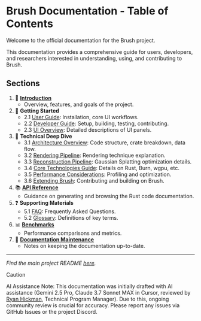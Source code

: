 # Brush Documentation - Table of Contents

Welcome to the official documentation for the Brush project.

This documentation provides a comprehensive guide for users, developers, and researchers interested in understanding, using, and contributing to Brush.

## Sections

1.  📖 **[Introduction](introduction.md)**
    *   Overview, features, and goals of the project.
2.  🚀 **Getting Started**
    *   2.1 [User Guide](getting-started/user-guide.md): Installation, core UI workflows.
    *   2.2 [Developer Guide](getting-started/developer-guide.md): Setup, building, testing, contributing.
    *   2.3 [UI Overview](getting-started/ui-overview.md): Detailed descriptions of UI panels.
3.  🔬 **Technical Deep Dive**
    *   3.1 [Architecture Overview](technical-deep-dive/architecture.md): Code structure, crate breakdown, data flow.
    *   3.2 [Rendering Pipeline](technical-deep-dive/rendering-pipeline.md): Rendering technique explanation.
    *   3.3 [Reconstruction Pipeline](technical-deep-dive/reconstruction-pipeline.md): Gaussian Splatting optimization details.
    *   3.4 [Core Technologies Guide](technical-deep-dive/core-technologies.md): Details on Rust, Burn, wgpu, etc.
    *   3.5 [Performance Considerations](technical-deep-dive/performance.md): Profiling and optimization.
    *   3.6 [Extending Brush](technical-deep-dive/extending-brush.md): Contributing and building on Brush.
4.  📚 **[API Reference](api-reference.md)**
    *   Guidance on generating and browsing the Rust code documentation.
5.  ❓ **Supporting Materials**
    *   5.1 [FAQ](supporting-materials/faq.md): Frequently Asked Questions.
    *   5.2 [Glossary](supporting-materials/glossary.md): Definitions of key terms.
6.  📊 **[Benchmarks](benchmarks.md)**
    *   Performance comparisons and metrics.
7.  🧹 **[Documentation Maintenance](maintenance.md)**
    *   Notes on keeping the documentation up-to-date.

---
*Find the main project README [here](../README.md).*

> [!CAUTION]
> AI Assistance Note: This documentation was initially drafted with AI assistance (Gemini 2.5 Pro, Claude 3.7 Sonnet MAX in Cursor, reviewed by [Ryan Hickman](https://github.com/seahorse-ai-ryan), Technical Program Manager). Due to this, ongoing community review is crucial for accuracy. Please report any issues via GitHub Issues or the project Discord. 